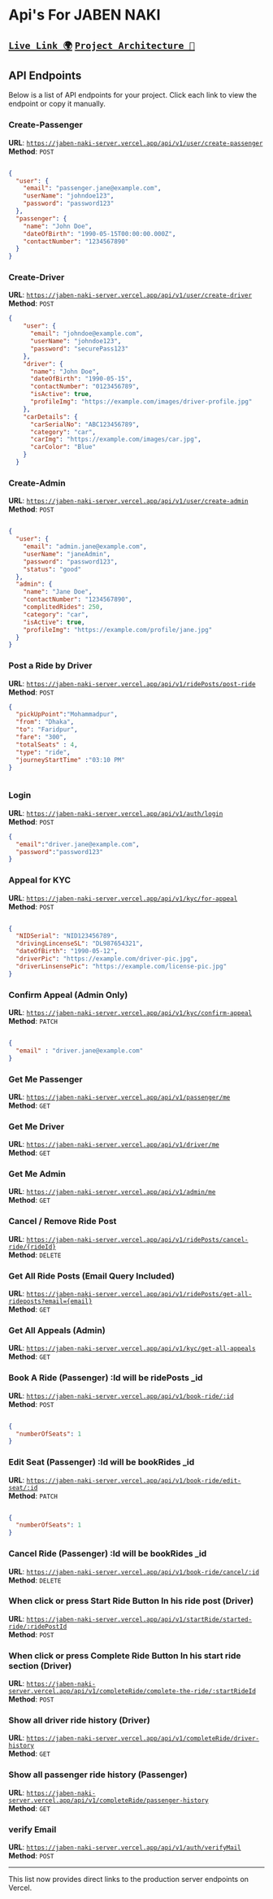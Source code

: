 

# Api's For JABEN NAKI 

## [`Live Link 🌍`](https://jaben-naki-server.vercel.app/) [`Project Architecture 📍`](https://www.figma.com/board/Legdx54d7O2mI4pHxWFZKA/Jaben-naki-thesis-Project?t=0Yau3f8ZJy6ig6Ej-0) 


## API Endpoints

Below is a list of API endpoints for your project. Click each link to view the endpoint or copy it manually.

### Create-Passenger
**URL**: [`https://jaben-naki-server.vercel.app/api/v1/user/create-passenger`](https://jaben-naki-server.vercel.app/api/v1/user/create-passenger)  
**Method**: `POST`

```json 

{
  "user": {
    "email": "passenger.jane@example.com",
    "userName": "johndoe123",
    "password": "password123"
  },
  "passenger": {
    "name": "John Doe",
    "dateOfBirth": "1990-05-15T00:00:00.000Z",
    "contactNumber": "1234567890"
  }
}

```


### Create-Driver
**URL**: [`https://jaben-naki-server.vercel.app/api/v1/user/create-driver`](https://jaben-naki-server.vercel.app/api/v1/user/create-driver)  
**Method**: `POST`

```json 
{
    "user": {
      "email": "johndoe@example.com",
      "userName": "johndoe123",
      "password": "securePass123"
    },
    "driver": {
      "name": "John Doe",
      "dateOfBirth": "1990-05-15",
      "contactNumber": "0123456789",
      "isActive": true,
      "profileImg": "https://example.com/images/driver-profile.jpg"
    },
    "carDetails": {
      "carSerialNo": "ABC123456789",
      "category": "car",
      "carImg": "https://example.com/images/car.jpg",
      "carColor": "Blue"
    }
  }

```



### Create-Admin
**URL**: [`https://jaben-naki-server.vercel.app/api/v1/user/create-admin`](https://jaben-naki-server.vercel.app/api/v1/user/create-admin)  
**Method**: `POST`

```json 

{
  "user": {
    "email": "admin.jane@example.com",
    "userName": "janeAdmin",
    "password": "password123",
    "status": "good"
  },
  "admin": {
    "name": "Jane Doe",
    "contactNumber": "1234567890",
    "complitedRides": 250,
    "category": "car",
    "isActive": true,
    "profileImg": "https://example.com/profile/jane.jpg"
  }
}

```


### Post a Ride by Driver
**URL**: [`https://jaben-naki-server.vercel.app/api/v1/ridePosts/post-ride`](https://jaben-naki-server.vercel.app/api/v1/ridePosts/post-ride)  
**Method**: `POST`


```json
{
  "pickUpPoint":"Mohammadpur",
  "from": "Dhaka",
  "to": "Faridpur",
  "fare": "300",
  "totalSeats" : 4,
  "type": "ride",
  "journeyStartTime" :"03:10 PM"
}



```

### Login
**URL**: [`https://jaben-naki-server.vercel.app/api/v1/auth/login`](https://jaben-naki-server.vercel.app/api/v1/auth/login)  
**Method**: `POST`

```json
{
  "email":"driver.jane@example.com",
  "password":"password123"
}

```


### Appeal for KYC
**URL**: [`https://jaben-naki-server.vercel.app/api/v1/kyc/for-appeal`](https://jaben-naki-server.vercel.app/api/v1/kyc/for-appeal)  
**Method**: `POST`

```json 

{
  "NIDSerial": "NID123456789",
  "drivingLincenseSL": "DL987654321",
  "dateOfBirth": "1990-05-12",
  "driverPic": "https://example.com/driver-pic.jpg",
  "driverLinsensePic": "https://example.com/license-pic.jpg"
}

```


### Confirm Appeal (Admin Only)
**URL**: [`https://jaben-naki-server.vercel.app/api/v1/kyc/confirm-appeal`](https://jaben-naki-server.vercel.app/api/v1/kyc/confirm-appeal)  
**Method**: `PATCH`

```json 

{
  "email" : "driver.jane@example.com"
}

```

### Get Me Passenger
**URL**: [`https://jaben-naki-server.vercel.app/api/v1/passenger/me`](https://jaben-naki-server.vercel.app/api/v1/passenger/me)  
**Method**: `GET`

### Get Me Driver
**URL**: [`https://jaben-naki-server.vercel.app/api/v1/driver/me`](https://jaben-naki-server.vercel.app/api/v1/driver/me)  
**Method**: `GET`

### Get Me Admin
**URL**: [`https://jaben-naki-server.vercel.app/api/v1/admin/me`](https://jaben-naki-server.vercel.app/api/v1/admin/me)  
**Method**: `GET`

### Cancel / Remove Ride Post
**URL**: [`https://jaben-naki-server.vercel.app/api/v1/ridePosts/cancel-ride/{rideId}`](https://jaben-naki-server.vercel.app/api/v1/ridePosts/cancel-ride/671b3cbf6a71664d7498a57b)  
**Method**: `DELETE`

### Get All Ride Posts (Email Query Included)
**URL**: [`https://jaben-naki-server.vercel.app/api/v1/ridePosts/get-all-rideposts?email={email}`](https://jaben-naki-server.vercel.app/api/v1/ridePosts/get-all-rideposts?email=driver.jane@example.com)  
**Method**: `GET`

### Get All Appeals (Admin)
**URL**: [`https://jaben-naki-server.vercel.app/api/v1/kyc/get-all-appeals`](https://jaben-naki-server.vercel.app/api/v1/kyc/get-all-appeals)  
**Method**: `GET`

### Book A Ride (Passenger) :Id will be ridePosts _id
**URL**: [`https://jaben-naki-server.vercel.app/api/v1/book-ride/:id`](https://jaben-naki-server.vercel.app/api/v1/book-ride/:id)  
**Method**: `POST`

```json 

{
  "numberOfSeats": 1
}

```

### Edit Seat (Passenger) :Id will be bookRides  _id
**URL**: [`https://jaben-naki-server.vercel.app/api/v1/book-ride/edit-seat/:id`](https://jaben-naki-server.vercel.app/api/v1/book-ride/edit-seat/:id)  
**Method**: `PATCH`

```json 

{
  "numberOfSeats": 1
}

```

### Cancel Ride (Passenger) :Id will be bookRides  _id  
**URL**: [`https://jaben-naki-server.vercel.app/api/v1/book-ride/cancel/:id`](https://jaben-naki-server.vercel.app/api/v1/book-ride/cancel/:id)  
**Method**: `DELETE`

### When click or press Start Ride Button In his ride post (Driver)
**URL**: [`https://jaben-naki-server.vercel.app/api/v1/startRide/started-ride/:ridePostId`]()  
**Method**: `POST`

### When click or press Complete Ride Button In his start ride section (Driver) 
**URL**: [`https://jaben-naki-server.vercel.app/api/v1/completeRide/complete-the-ride/:startRideId`]()  
**Method**: `POST`

### Show all driver ride history (Driver) 
**URL**: [`https://jaben-naki-server.vercel.app/api/v1/completeRide/driver-history`]()  
**Method**: `GET`

### Show all passenger ride history (Passenger) 
**URL**: [`https://jaben-naki-server.vercel.app/api/v1/completeRide/passenger-history`]()  
**Method**: `GET`

### verify Email 
**URL**: [`https://jaben-naki-server.vercel.app/api/v1/auth/verifyMail`]()  
**Method**: `POST`

---

This list now provides direct links to the production server endpoints on Vercel.
